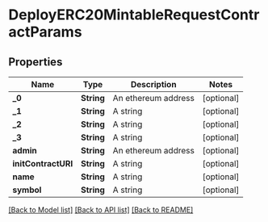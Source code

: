 # DeployERC20MintableRequestContractParams

## Properties
Name | Type | Description | Notes
------------ | ------------- | ------------- | -------------
**_0** | **String** | An ethereum address | [optional] 
**_1** | **String** | A string | [optional] 
**_2** | **String** | A string | [optional] 
**_3** | **String** | A string | [optional] 
**admin** | **String** | An ethereum address | [optional] 
**initContractURI** | **String** | A string | [optional] 
**name** | **String** | A string | [optional] 
**symbol** | **String** | A string | [optional] 

[[Back to Model list]](../README.md#documentation-for-models) [[Back to API list]](../README.md#documentation-for-api-endpoints) [[Back to README]](../README.md)


